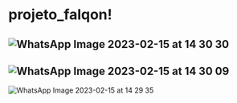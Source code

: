 # projeto_falqon!
![WhatsApp Image 2023-02-15 at 14 30 30](https://user-images.githubusercontent.com/104213387/219107271-2fcd3db2-5f93-405f-bbd4-a12b1b238b0e.jpeg)
-------------------------------------------------------------------------------------------------------------------------------------------------
![WhatsApp Image 2023-02-15 at 14 30 09](https://user-images.githubusercontent.com/104213387/219107296-1e8b47f0-0d4c-4d91-903a-700d375df2df.jpeg)
-------------------------------------------------------------------------------------------------------------------------------------------------
![WhatsApp Image 2023-02-15 at 14 29 35](https://user-images.githubusercontent.com/104213387/219107304-da15bb71-a041-4c18-81d6-50652b688e6f.jpeg)

